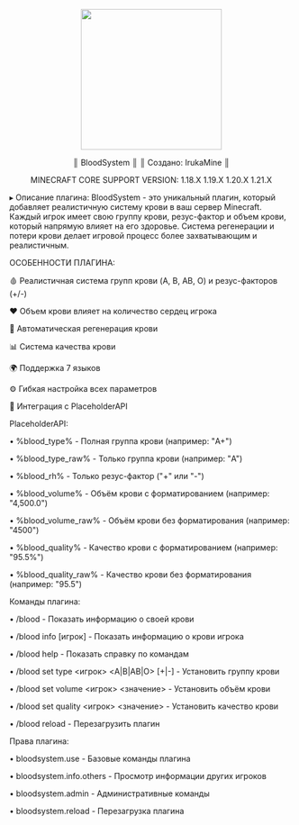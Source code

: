 <p align="center">
<img src="https://github.com/user-attachments/assets/548b9181-13c6-417c-a0ab-f1b19b4f235c" width="250" height="250">
</p>
<p align="center">
 ║              BloodSystem                 ║
 ║            Создано: IrukaMine                  ║
</p>

<p align="center">
 MINECRAFT CORE SUPPORT VERSION: 1.18.X 1.19.X 1.20.X 1.21.X 
</p>

 ▸ Описание плагина:
 BloodSystem - это уникальный плагин, который добавляет реалистичную систему крови в ваш сервер Minecraft. Каждый игрок имеет свою группу крови, резус-фактор и объем крови, который напрямую влияет на его здоровье. Система регенерации и потери крови делает игровой процесс более захватывающим и реалистичным.

ОСОБЕННОСТИ ПЛАГИНА:

🩸 Реалистичная система групп крови (A, B, AB, O) и резус-факторов (+/-)

 ❤️ Объем крови влияет на количество сердец игрока
 
🔄 Автоматическая регенерация крови

📊 Система качества крови

🌍 Поддержка 7 языков

⚙️ Гибкая настройка всех параметров

🔌 Интеграция с PlaceholderAPI

PlaceholderAPI:

• %blood_type%  - Полная группа крови (например: "A+")

• %blood_type_raw%  - Только группа крови (например: "A")

• %blood_rh%  - Только резус-фактор ("+" или "-")

• %blood_volume%  - Объём крови с форматированием (например: "4,500.0")

• %blood_volume_raw%  - Объём крови без форматирования (например: "4500")

• %blood_quality%    - Качество крови с форматированием (например: "95.5%")

• %blood_quality_raw%  - Качество крови без форматирования (например: "95.5")

Команды плагина:

 • /blood - Показать информацию о своей крови
 
 • /blood info [игрок] - Показать информацию о крови игрока
 
 • /blood help - Показать справку по командам
 
 • /blood set type <игрок> <A|B|AB|O> [+|-] - Установить группу крови
 
 • /blood set volume <игрок> <значение> - Установить объём крови
 
 • /blood set quality <игрок> <значение> - Установить качество крови
 
 • /blood reload - Перезагрузить плагин
 
Права плагина:

 • bloodsystem.use - Базовые команды плагина

 • bloodsystem.info.others - Просмотр информации других игроков

 • bloodsystem.admin - Административные команды

 • bloodsystem.reload - Перезагрузка плагина
